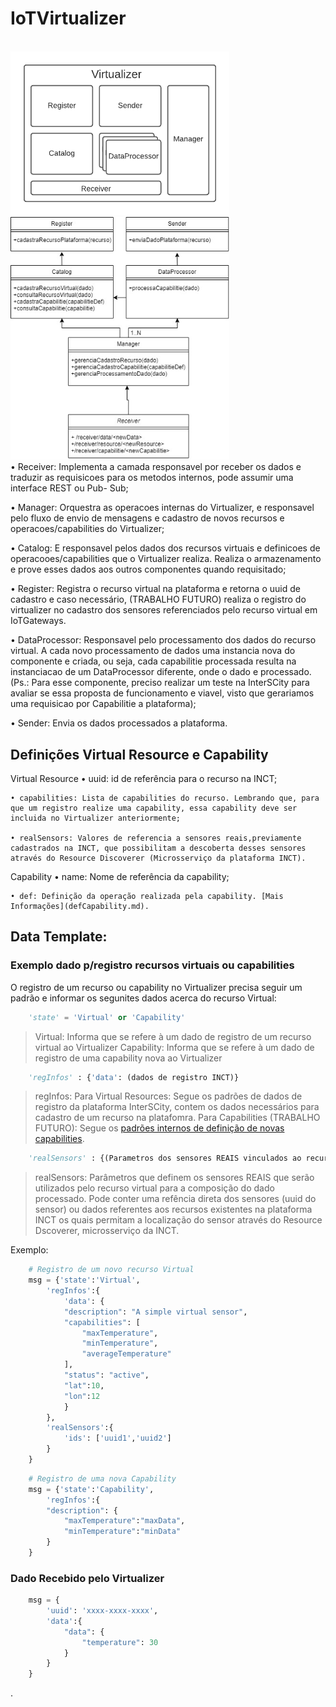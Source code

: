 # IoTVirtualizer

<br>
<img src="Virtualizer.png" width="350">
<br>
<img src="virtualizer_classes.jpg" width="350">
<br>
• Receiver: Implementa a camada responsavel por receber os dados e traduzir as
requisicoes para os metodos internos, pode assumir uma interface REST ou Pub-
Sub;

• Manager: Orquestra as operacoes internas do Virtualizer, e responsavel pelo
fluxo de envio de mensagens e cadastro de novos recursos e operacoes/capabilities
do Virtualizer;

• Catalog: E responsavel pelos dados dos recursos virtuais e definicoes de
operacooes/capabilities que o Virtualizer realiza. Realiza o armazenamento e prove
esses dados aos outros componentes quando requisitado;

• Register: Registra o recurso virtual na plataforma e retorna o uuid de cadastro e caso necessário, (TRABALHO FUTURO) realiza o registro do virtualizer no cadastro dos sensores referenciados pelo recurso virtual em IoTGateways.

• DataProcessor: Responsavel pelo processamento dos dados do recurso virtual. A
cada novo processamento de dados uma instancia nova do componente e criada,
ou seja, cada capabilitie processada resulta na instanciacao de um DataProcessor
diferente, onde o dado e processado. (Ps.: Para esse componente, preciso realizar
um teste na InterSCity para avaliar se essa proposta de funcionamento e viavel,
visto que gerariamos uma requisicao por Capabilitie a plataforma);

• Sender: Envia os dados processados a plataforma.

## Definições Virtual Resource e Capability

Virtual Resource
	• uuid: id de referência para o recurso na INCT;

	• capabilities: Lista de capabilities do recurso. Lembrando que, para que um registro realize uma capability, essa capability deve ser incluida no Virtualizer anteriormente;

	• realSensors: Valores de referencia a sensores reais,previamente cadastrados na INCT, que possibilitam a descoberta desses sensores através do Resource Discoverer (Microsserviço da plataforma INCT).

Capability
	• name: Nome de referência da capability;

	• def: Definição da operação realizada pela capability. [Mais Informações](defCapability.md).



## Data Template: 

### Exemplo dado p/registro recursos virtuais ou capabilities

O registro de um recurso ou capability no Virtualizer precisa seguir um padrão e informar os segunites dados acerca do recurso Virtual:


```python
	'state' = 'Virtual' or 'Capability' 
```

> Virtual: Informa que se refere à um dado de registro de um recurso virtual ao Virtualizer
> Capability: Informa que se refere à um dado de registro de uma capability nova ao Virtualizer


```python
	'regInfos' : {'data': (dados de registro INCT)}
```

> regInfos: 
>Para Virtual Resources: Segue os padrões de dados de registro da plataforma InterSCity, contem os dados necessários para cadastro de um recurso na platafomra.
> Para Capabilities (TRABALHO FUTURO): Segue os [padrões internos de definição de novas capabilities](defCapability.md).


```python
	'realSensors' : {(Parametros dos sensores REAIS vinculados ao recurso virtual)} 
```

> realSensors: Parâmetros que definem os sensores REAIS que serão utilizados pelo recurso virtual para a composição do dado processado. Pode conter uma refência direta dos sensores (uuid do sensor) ou dados referentes aos recursos existentes na plataforma INCT os quais permitam a localização do sensor através do Resource Dscoverer, microsserviço da INCT.

Exemplo:

```python
	# Registro de um novo recurso Virtual
	msg = {'state':'Virtual',
		'regInfos':{
			'data': {
			"description": "A simple virtual sensor",
			"capabilities": [
				"maxTemperature",
				"minTemperature",
				"averageTemperature"
			],
			"status": "active",
			"lat":10,
			"lon":12
			}
		},
		'realSensors':{
			'ids': ['uuid1','uuid2']
		}
	}
```
```python
	# Registro de uma nova Capability
	msg = {'state':'Capability',
		'regInfos':{
		"description": {
			"maxTemperature":"maxData",
			"minTemperature":"minData"
		}
	}
```

### Dado Recebido pelo Virtualizer
```python
	msg = {
		'uuid': 'xxxx-xxxx-xxxx',
		'data':{
			"data": {
				"temperature": 30
			}
		}
	}
```
.